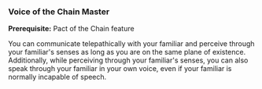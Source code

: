 ### Voice of the Chain Master
**Prerequisite:** Pact of the Chain feature

You can communicate telepathically with your familiar and perceive through your familiar's senses as long as you are on the same plane of existence.
Additionally, while perceiving through your familiar's senses, you can also speak through your familiar in your own voice, even if your familiar is normally incapable of speech.
